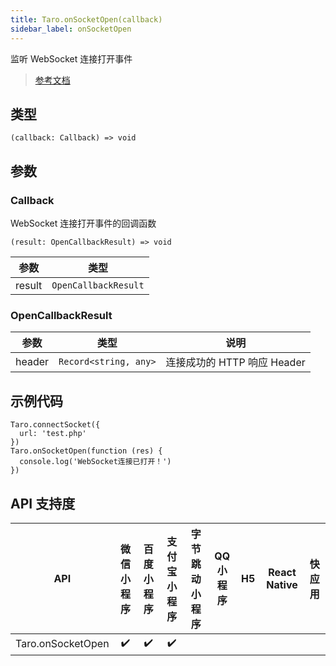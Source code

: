 ```yaml
---
title: Taro.onSocketOpen(callback)
sidebar_label: onSocketOpen
---
```


监听 WebSocket 连接打开事件

> [参考文档](https://developers.weixin.qq.com/miniprogram/dev/api/network/websocket/wx.onSocketOpen.html)

## 类型

```tsx
(callback: Callback) => void
```

## 参数

### Callback

WebSocket 连接打开事件的回调函数

```tsx
(result: OpenCallbackResult) => void
```

| 参数 | 类型 |
| --- | --- |
| result | `OpenCallbackResult` |

### OpenCallbackResult

| 参数 | 类型 | 说明 |
| --- | --- | --- |
| header | `Record<string, any>` | 连接成功的 HTTP 响应 Header |

## 示例代码

```tsx
Taro.connectSocket({
  url: 'test.php'
})
Taro.onSocketOpen(function (res) {
  console.log('WebSocket连接已打开！')
})
```

## API 支持度

| API | 微信小程序 | 百度小程序 | 支付宝小程序 | 字节跳动小程序 | QQ 小程序 | H5 | React Native | 快应用 |
| :---: | :---: | :---: | :---: | :---: | :---: | :---: | :---: | :---: |
| Taro.onSocketOpen | ✔️ | ✔️ | ✔️ |  |  |  |  |  |
